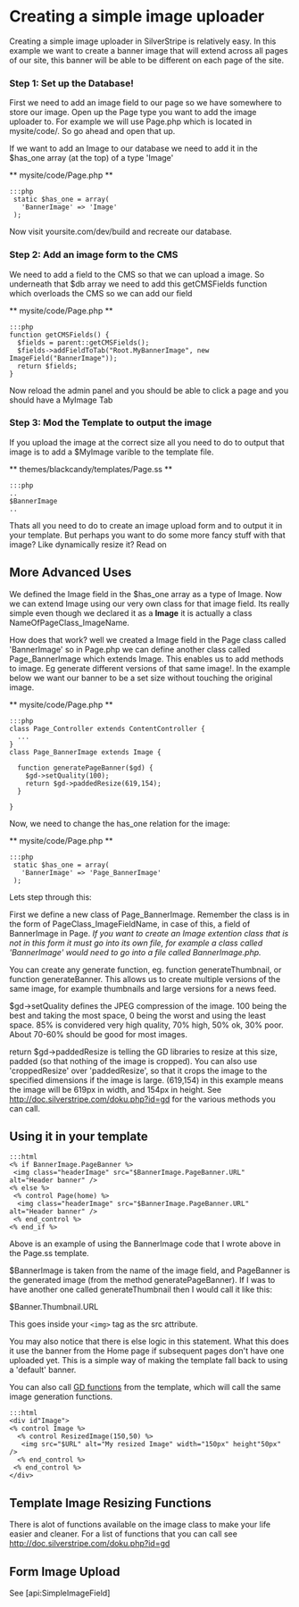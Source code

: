 # Creating a simple image uploader

Creating a simple image uploader in SilverStripe is relatively easy. In this example we want to create a banner image
that will extend across all pages of our site, this banner will be able to be different on each page of the site.

### Step 1: Set up the Database!

First we need to add an image field to our page so we have somewhere to store our image. Open up the Page type you want
to add the image uploader to. For example we will use Page.php which is located in mysite/code/. So go ahead and open
that up.

If we want to add an Image to our database we need to add it in the $has_one array (at the top) of a type 'Image'

** mysite/code/Page.php **

	:::php
	 static $has_one = array(
	   'BannerImage' => 'Image'
	 );


Now visit yoursite.com/dev/build and recreate our database. 

###  Step 2: Add an image form to the CMS

We need to add a field to the CMS so that we can upload a image. So underneath that $db array we need to add this
getCMSFields function which overloads the CMS so we can add our field

** mysite/code/Page.php **

	:::php
	function getCMSFields() {
	  $fields = parent::getCMSFields();
	  $fields->addFieldToTab("Root.MyBannerImage", new ImageField("BannerImage"));
	  return $fields;
	}


Now reload the admin panel and you should be able to click a page and you should have a MyImage Tab

### Step 3: Mod the Template to output the image

If you upload the image at the correct size all you need to do to output that image is to add a $MyImage varible to the
template file.

** themes/blackcandy/templates/Page.ss **

	:::php
	..
	$BannerImage
	..


Thats all you need to do to create an image upload form and to output it in your template. But perhaps you want to do
some more fancy stuff with that image? Like dynamically resize it? Read on





## More Advanced Uses

We defined the Image field in the $has_one array as a type of Image. Now we can extend Image using our very own class
for that image field. Its really simple even though we declared it as a **Image** it is actually a class
NameOfPageClass_ImageName.

How does that work? well we created a Image field in the Page class called 'BannerImage' so in Page.php we can define
another class called Page_BannerImage which extends Image. This enables us to add methods to image. Eg generate
different versions of that same image!. In the example below we want our banner to be a set size without touching the
original image.

** mysite/code/Page.php **

	:::php
	class Page_Controller extends ContentController {
	  ...
	}
	class Page_BannerImage extends Image {
	
	  function generatePageBanner($gd) {
	    $gd->setQuality(100);
	    return $gd->paddedResize(619,154);
	  }
	
	}


Now, we need to change the has_one relation for the image:

** mysite/code/Page.php **

	:::php
	 static $has_one = array(
	   'BannerImage' => 'Page_BannerImage'
	 );


Lets step through this:

First we define a new class of Page_BannerImage. Remember the class is in the form of PageClass_ImageFieldName, in case
of this, a field of BannerImage in Page. *If you want to create an Image extention class that is not in this form it
must go into its own file, for example a class called 'BannerImage' would need to go into a file called
BannerImage.php.*

You can create any generate function, eg. function generateThumbnail, or function generateBanner. This allows us to
create multiple versions of the same image, for example thumbnails and large versions for a news feed.

$gd->setQuality defines the JPEG compression of the image. 100 being the best and taking the most space, 0 being the
worst and using the least space. 85% is convidered very high quality, 70% high, 50% ok, 30% poor. About 70-60% should be
good for most images.

return $gd->paddedResize is telling the GD libraries to resize at this size, padded (so that nothing of the image is
cropped). You can also use 'croppedResize' over 'paddedResize', so that it crops the image to the specified dimensions
if the image is large. (619,154) in this example means the image will be 619px in width, and 154px in height. See
http://doc.silverstripe.com/doku.php?id=gd for the various methods you can call.

## Using it in your template

	:::html
	<% if BannerImage.PageBanner %>
	 <img class="headerImage" src="$BannerImage.PageBanner.URL" alt="Header banner" />
	<% else %>
	 <% control Page(home) %>
	  <img class="headerImage" src="$BannerImage.PageBanner.URL" alt="Header banner" />
	 <% end_control %>
	<% end_if %>


Above is an example of using the BannerImage code that I wrote above in the Page.ss template.

$BannerImage is taken from the name of the image field, and PageBanner is the generated image (from the method
generatePageBanner). If I was to have another one called generateThumbnail then I would call it like this:

$Banner.Thumbnail.URL

This goes inside your `<img>` tag as the src attribute.

You may also notice that there is else logic in this statement. What this does it use the banner from the Home page if
subsequent pages don't have one uploaded yet. This is a simple way of making the template fall back to using a 'default'
banner.

You can also call [GD functions](http://doc.silverstripe.com/doku.php?id=gd) from the template, which will call the same
image generation functions.

	:::html
	<div id"Image">
	<% control Image %>
	  <% control ResizedImage(150,50) %>
	   <img src="$URL" alt="My resized Image" width="150px" height"50px" />
	  <% end_control %>
	 <% end_control %>
	</div>


## Template Image Resizing Functions

There is alot of functions available on the image class to make your life easier and cleaner. For a list of functions
that you can call see http://doc.silverstripe.com/doku.php?id=gd



## Form Image Upload

See [api:SimpleImageField]
